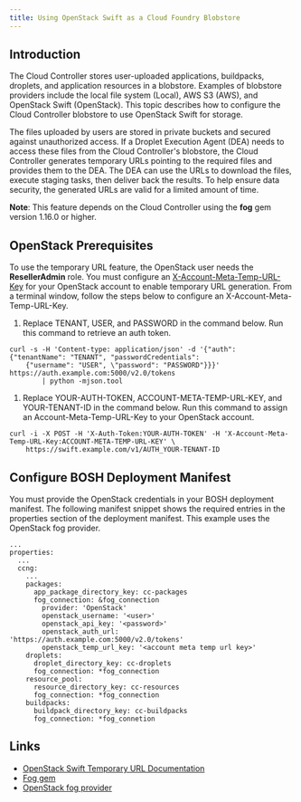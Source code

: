 ```yaml
---
title: Using OpenStack Swift as a Cloud Foundry Blobstore
---
```


## Introduction ##

The Cloud Controller stores user-uploaded applications, buildpacks, droplets, and application resources in a blobstore. Examples of blobstore providers  include the local file system (Local), AWS S3 (AWS), and OpenStack Swift (OpenStack). This topic describes how to configure the Cloud Controller blobstore to use OpenStack Swift for storage.

The files uploaded by users are stored in private buckets and secured against
unauthorized access.
If a Droplet Execution Agent (DEA) needs to access these files from the Cloud
Controller's blobstore, the Cloud Controller generates temporary URLs pointing
to the required files and provides them to the DEA.
The DEA can use the URLs to download the files, execute staging tasks, then deliver back the results. To help ensure data security, the generated URLs are valid for a limited amount of time.

<p class='note'><strong>Note</strong>: This feature depends on the Cloud Controller using the <strong>fog</strong> gem version 1.16.0 or higher.</p>

## OpenStack Prerequisites ##

To use the temporary URL feature, the OpenStack user needs the **ResellerAdmin** role.
You must configure an [X-Account-Meta-Temp-URL-Key](http://docs.openstack.org/havana/config-reference/content/object-storage-tempurl.html) for your OpenStack account to enable temporary URL generation. From a terminal window, follow the steps below to configure an X-Account-Meta-Temp-URL-Key.

1. Replace TENANT, USER, and PASSWORD in the command below. Run this command to
retrieve an auth token.

```
curl -s -H 'Content-type: application/json' -d '{"auth": {"tenantName": "TENANT", "passwordCredentials":
	{"username": "USER", \"password": "PASSWORD"}}}' https://auth.example.com:5000/v2.0/tokens
		| python -mjson.tool
```

1. Replace YOUR-AUTH-TOKEN, ACCOUNT-META-TEMP-URL-KEY, and YOUR-TENANT-ID in the command below. Run this command to assign an Account-Meta-Temp-URL-Key to your OpenStack account.

```
curl -i -X POST -H 'X-Auth-Token:YOUR-AUTH-TOKEN' -H 'X-Account-Meta-Temp-URL-Key:ACCOUNT-META-TEMP-URL-KEY' \
	https://swift.example.com/v1/AUTH_YOUR-TENANT-ID
```

## Configure BOSH Deployment Manifest ##

You must provide the OpenStack credentials in your BOSH deployment manifest.
The following manifest snippet shows the required entries in the properties section of the deployment manifest. This example uses the OpenStack fog provider.

```
...
properties:
  ...
  ccng:
    ...
    packages:
      app_package_directory_key: cc-packages
	  fog_connection: &fog_connection
	    provider: 'OpenStack'
	    openstack_username: '<user>'
	    openstack_api_key: '<password>'
	    openstack_auth_url: 'https://auth.example.com:5000/v2.0/tokens'
	    openstack_temp_url_key: '<account meta temp url key>'
	droplets:
	  droplet_directory_key: cc-droplets
	  fog_connection: *fog_connection
	resource_pool:
 	  resource_directory_key: cc-resources
	  fog_connection: *fog_connection
	buildpacks:
	  buildpack_directory_key: cc-buildpacks
	  fog_connection: *fog_connetion
```

## Links ##

* [OpenStack Swift Temporary URL Documentation](http://docs.openstack.org/trunk/config-reference/content/object-storage-tempurl.html)
* [Fog gem](http://fog.io/)
* [OpenStack fog provider](https://github.com/fog/fog/tree/master/lib/fog/openstack)
